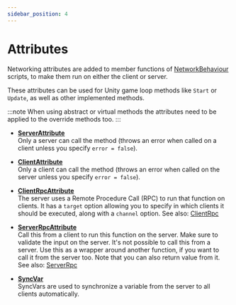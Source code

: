 ```yaml
---
sidebar_position: 4
---
```

# Attributes

Networking attributes are added to member functions of [NetworkBehaviour](/docs/reference/Mirage/NetworkBehaviour) 
scripts, to make them run on either the client or server.

These attributes can be used for Unity game loop methods like `Start` or `Update`, as well as other implemented methods.

:::note
When using abstract or virtual methods the attributes need to be applied to the override methods too.
:::

-   **[ServerAttribute](/docs/reference/Mirage/ServerAttribute)**  
    Only a server can call the method (throws an error when called on a client unless you specify `error = false`).

-   **[ClientAttribute](/docs/reference/Mirage/ClientAttribute)**  
    Only a client can call the method (throws an error when called on the server unless you specify `error = false`).

-   **[ClientRpcAttribute](/docs/reference/Mirage/ClientAttribute)**  
    The server uses a Remote Procedure Call (RPC) to run that function on clients. It has a `target` option allowing 
    you to specify in which clients it should be executed, along with a `channel` option. 
    See also: [ClientRpc](/docs/guides/remote-actions/client-rpc)

-   **[ServerRpcAttribute](/docs/reference/Mirage/ServerRpcAttribute)**  
    Call this from a client to run this function on the server. Make sure to validate the input on the server. 
    It's not possible to call this from a server. Use this as a wrapper around another function, if you want to call it 
    from the server too. Note that you can also return value from it. See also: [ServerRpc](/docs/guides/remote-actions/server-rpc)

-   **[SyncVar](/docs/guides/sync/sync-var)**  
    SyncVars are used to synchronize a variable from the server to all clients automatically.